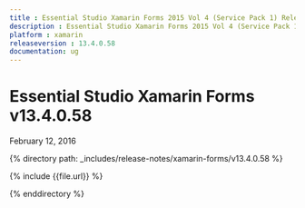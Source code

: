 ```yaml
---
title : Essential Studio Xamarin Forms 2015 Vol 4 (Service Pack 1) Release Notes
description : Essential Studio Xamarin Forms 2015 Vol 4 (Service Pack 1) Release Notes
platform : xamarin
releaseversion : 13.4.0.58
documentation: ug
---
```


# Essential Studio Xamarin Forms v13.4.0.58

<div class="release-date">
	<i class="fa fa-calendar"></i>
	<span class="date">February 12, 2016</span>
</div>

{% directory path: _includes/release-notes/xamarin-forms/v13.4.0.58 %}

{% include {{file.url}} %}

{% enddirectory %}